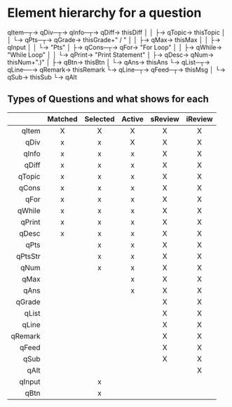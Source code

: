 # Element hierarchy for a question
qItem─┬→ qDiv─┬→ qInfo─┬→ qDiff→ thisDiff
      │       │        ├→ qTopic→ thisTopic
      │       │        └→ qPts─┬→ qGrade→ thisGrade+" / "
      │       │                ├→ qMax→ thisMax
      │       │                ├→ qInput
      │       │                └→ "Pts"
      │       ├→ qCons─┬→ qFor→ "For Loop"
      │       │        ├→ qWhile→ "While Loop"
      │       │        └→ qPrint→ "Print Statement"
      │       ├→ qDesc→ qNum→ thisNum+".)"
      │       ├→ qBtn→ thisBtn
      │       └→ qAns→ thisAns
      └→ qList─┬→ qLine──→ qRemark→ thisRemark
               └→ qLine─┬→ qFeed─┬→ thisMsg
                        │        └→ qSub→ thisSub
                        └→ qAlt

## Types of Questions and what shows for each
|         | Matched | Selected | Active | sReview | iReview |
|--------:|:-------:|:--------:|:------:|:-------:|:-------:|
| qItem   | X       | X        | X      | X       | X       |
| qDiv    | x       | x        | X      | X       | X       |
| qInfo   | x       | x        | x      | X       | X       |
| qDiff   | x       | x        | x      | X       | X       |
| qTopic  | x       | x        | x      | X       | X       |
| qCons   | x       | x        | x      | X       | X       |
| qFor    | x       | x        | x      | X       | X       |
| qWhile  | x       | x        | x      | X       | X       |
| qPrint  | x       | x        | x      | X       | X       |
| qDesc   | x       | x        | x      | X       | X       |
| qPts    |         | x        | x      | X       | X       |
| qPtsStr |         | x        | x      | X       | X       |
| qNum    |         | x        | x      | X       | X       |
| qMax    |         |          | x      | X       | X       |
| qAns    |         |          | x      | X       | X       |
| qGrade  |         |          |        | X       | X       |
| qList   |         |          |        | X       | X       |
| qLine   |         |          |        | X       | X       |
| qRemark |         |          |        | X       | X       |
| qFeed   |         |          |        | X       | X       |
| qSub    |         |          |        | X       | X       |
| qAlt    |         |          |        |         | X       |
| qInput  |         | x        |        |         |         |
| qBtn    |         | x        |        |         |         |
